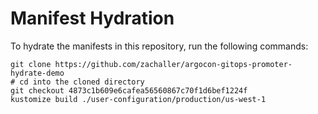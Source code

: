 # Manifest Hydration

To hydrate the manifests in this repository, run the following commands:

```shell
git clone https://github.com/zachaller/argocon-gitops-promoter-hydrate-demo
# cd into the cloned directory
git checkout 4873c1b609e6cafea56560867c70f1d6bef1224f
kustomize build ./user-configuration/production/us-west-1
```

